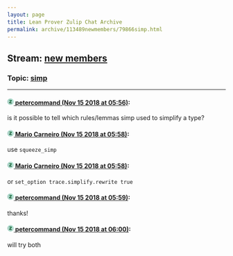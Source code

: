 ```yaml
---
layout: page
title: Lean Prover Zulip Chat Archive 
permalink: archive/113489newmembers/79866simp.html
---
```


## Stream: [new members](index.html)
### Topic: [simp](79866simp.html)

---

#### [![Click to go to Zulip](../../assets/img/zulip2.png) petercommand (Nov 15 2018 at 05:56)](https://leanprover.zulipchat.com/#narrow/stream/113489-new%20members/topic/simp/near/147720756):
is it possible to tell which rules/lemmas simp used to simplify a type?

#### [![Click to go to Zulip](../../assets/img/zulip2.png) Mario Carneiro (Nov 15 2018 at 05:58)](https://leanprover.zulipchat.com/#narrow/stream/113489-new%20members/topic/simp/near/147720820):
use `squeeze_simp`

#### [![Click to go to Zulip](../../assets/img/zulip2.png) Mario Carneiro (Nov 15 2018 at 05:58)](https://leanprover.zulipchat.com/#narrow/stream/113489-new%20members/topic/simp/near/147720829):
or `set_option trace.simplify.rewrite true`

#### [![Click to go to Zulip](../../assets/img/zulip2.png) petercommand (Nov 15 2018 at 05:59)](https://leanprover.zulipchat.com/#narrow/stream/113489-new%20members/topic/simp/near/147720864):
thanks!

#### [![Click to go to Zulip](../../assets/img/zulip2.png) petercommand (Nov 15 2018 at 06:00)](https://leanprover.zulipchat.com/#narrow/stream/113489-new%20members/topic/simp/near/147720942):
will try both

